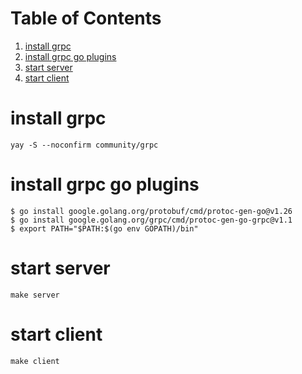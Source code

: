 
# Table of Contents

1.  [install grpc](#org442c80c)
2.  [install grpc go plugins](#orge8b208a)
3.  [start server](#org1f531f9)
4.  [start client](#org6a57c08)


<a id="org442c80c"></a>

# install grpc

    yay -S --noconfirm community/grpc


<a id="orge8b208a"></a>

# install grpc go plugins

    $ go install google.golang.org/protobuf/cmd/protoc-gen-go@v1.26
    $ go install google.golang.org/grpc/cmd/protoc-gen-go-grpc@v1.1
    $ export PATH="$PATH:$(go env GOPATH)/bin"


<a id="org1f531f9"></a>

# start server

    make server


<a id="org6a57c08"></a>

# start client

    make client

